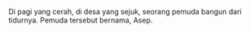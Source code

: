 Di pagi yang cerah, di desa yang sejuk, seorang pemuda bangun dari tidurnya.
Pemuda tersebut bernama, Asep.
